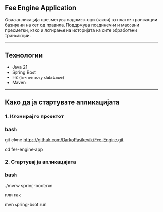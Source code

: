 ## Fee Engine Application

Оваа апликација пресметува надоместоци (такси) за платни трансакции базирани на сет од правила.
Поддржува поединечни и масовни пресметки, како и логирање на историјата на сите обработени трансакции.

---

## Технологии

- Java 21
- Spring Boot
- H2 (in-memory database)
- Maven

---

## Како да ја стартувате апликацијата

### 1. Клонирај го проектот
### bash
git clone https://github.com/DarkoPavikevik/Fee-Engine.git

cd fee-engine-app

### 2. Стартувај ја апликацијата

### bash
./mvnw spring-boot:run

или пак

mvn spring-boot:run

